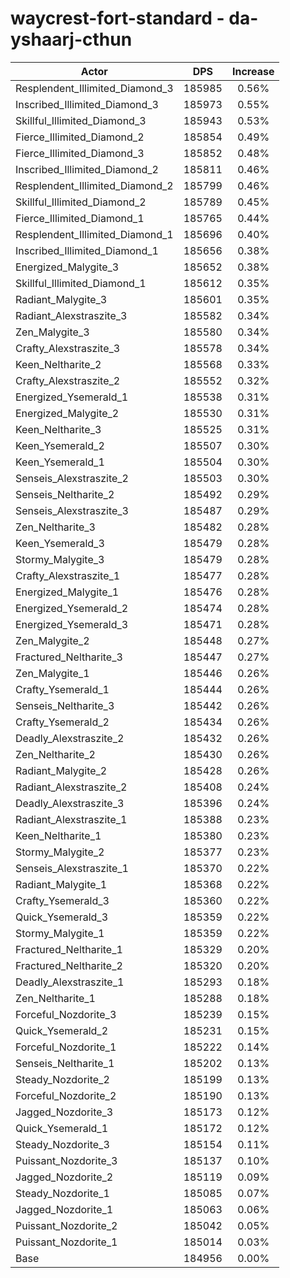 # waycrest-fort-standard - da-yshaarj-cthun
| Actor | DPS | Increase |
|---|:---:|:---:|
|Resplendent_Illimited_Diamond_3|185985|0.56%|
|Inscribed_Illimited_Diamond_3|185973|0.55%|
|Skillful_Illimited_Diamond_3|185943|0.53%|
|Fierce_Illimited_Diamond_2|185854|0.49%|
|Fierce_Illimited_Diamond_3|185852|0.48%|
|Inscribed_Illimited_Diamond_2|185811|0.46%|
|Resplendent_Illimited_Diamond_2|185799|0.46%|
|Skillful_Illimited_Diamond_2|185789|0.45%|
|Fierce_Illimited_Diamond_1|185765|0.44%|
|Resplendent_Illimited_Diamond_1|185696|0.40%|
|Inscribed_Illimited_Diamond_1|185656|0.38%|
|Energized_Malygite_3|185652|0.38%|
|Skillful_Illimited_Diamond_1|185612|0.35%|
|Radiant_Malygite_3|185601|0.35%|
|Radiant_Alexstraszite_3|185582|0.34%|
|Zen_Malygite_3|185580|0.34%|
|Crafty_Alexstraszite_3|185578|0.34%|
|Keen_Neltharite_2|185568|0.33%|
|Crafty_Alexstraszite_2|185552|0.32%|
|Energized_Ysemerald_1|185538|0.31%|
|Energized_Malygite_2|185530|0.31%|
|Keen_Neltharite_3|185525|0.31%|
|Keen_Ysemerald_2|185507|0.30%|
|Keen_Ysemerald_1|185504|0.30%|
|Senseis_Alexstraszite_2|185503|0.30%|
|Senseis_Neltharite_2|185492|0.29%|
|Senseis_Alexstraszite_3|185487|0.29%|
|Zen_Neltharite_3|185482|0.28%|
|Keen_Ysemerald_3|185479|0.28%|
|Stormy_Malygite_3|185479|0.28%|
|Crafty_Alexstraszite_1|185477|0.28%|
|Energized_Malygite_1|185476|0.28%|
|Energized_Ysemerald_2|185474|0.28%|
|Energized_Ysemerald_3|185471|0.28%|
|Zen_Malygite_2|185448|0.27%|
|Fractured_Neltharite_3|185447|0.27%|
|Zen_Malygite_1|185446|0.26%|
|Crafty_Ysemerald_1|185444|0.26%|
|Senseis_Neltharite_3|185442|0.26%|
|Crafty_Ysemerald_2|185434|0.26%|
|Deadly_Alexstraszite_2|185432|0.26%|
|Zen_Neltharite_2|185430|0.26%|
|Radiant_Malygite_2|185428|0.26%|
|Radiant_Alexstraszite_2|185408|0.24%|
|Deadly_Alexstraszite_3|185396|0.24%|
|Radiant_Alexstraszite_1|185388|0.23%|
|Keen_Neltharite_1|185380|0.23%|
|Stormy_Malygite_2|185377|0.23%|
|Senseis_Alexstraszite_1|185370|0.22%|
|Radiant_Malygite_1|185368|0.22%|
|Crafty_Ysemerald_3|185360|0.22%|
|Quick_Ysemerald_3|185359|0.22%|
|Stormy_Malygite_1|185359|0.22%|
|Fractured_Neltharite_1|185329|0.20%|
|Fractured_Neltharite_2|185320|0.20%|
|Deadly_Alexstraszite_1|185293|0.18%|
|Zen_Neltharite_1|185288|0.18%|
|Forceful_Nozdorite_3|185239|0.15%|
|Quick_Ysemerald_2|185231|0.15%|
|Forceful_Nozdorite_1|185222|0.14%|
|Senseis_Neltharite_1|185202|0.13%|
|Steady_Nozdorite_2|185199|0.13%|
|Forceful_Nozdorite_2|185190|0.13%|
|Jagged_Nozdorite_3|185173|0.12%|
|Quick_Ysemerald_1|185172|0.12%|
|Steady_Nozdorite_3|185154|0.11%|
|Puissant_Nozdorite_3|185137|0.10%|
|Jagged_Nozdorite_2|185119|0.09%|
|Steady_Nozdorite_1|185085|0.07%|
|Jagged_Nozdorite_1|185063|0.06%|
|Puissant_Nozdorite_2|185042|0.05%|
|Puissant_Nozdorite_1|185014|0.03%|
|Base|184956|0.00%|
